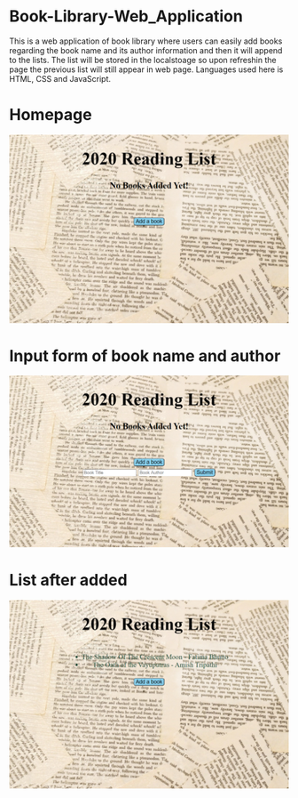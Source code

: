 # Book-Library-Web_Application
This is a web application of book library where users can easily add books regarding the book name and its author information and then it will append to the lists. The list will be stored in the localstoage so upon refreshin the page the previous list will still appear in web page. Languages used here is HTML, CSS and JavaScript.

# Homepage
![Homepage](01.png)

# Input form of book name and author
![Append List](02.png)

# List after added
![Append List](03.png)

